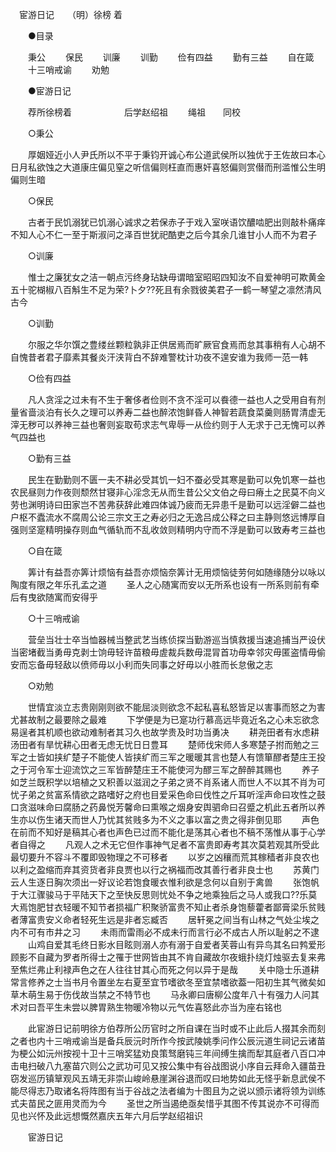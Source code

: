 　宦游日记　　（明）徐榜 着 

　　●目录 

　　秉公 
　　保民 
　　训廉 
　　训勤 
　　俭有四益 
　　勤有三益 
　　自在箴 
　　十三哨戒谕 
　　劝勉 

　　●宦游日记 

　　荐所徐榜着　　　　　　后学赵绍祖 
　　绳祖　　同校 

　　○秉公 

　　厚姻娅近小人尹氏所以不平于秉钧开诚心布公道武侯所以独优于王佐故曰本心日月私欲蚀之大道康庄偏见窒之听信偏则枉直而惠奸喜怒偏则赏僣而刑滥惟公生明偏则生暗 

　　○保民 

　　古者于民饥溺犹已饥溺心诚求之若保赤子于戏入室咲语饮醲啮肥出则敲朴痛痒不知人心不仁一至于斯淑问之泽百世犹祀酷吏之后今其余几谁甘小人而不为君子 

　　○训廉 

　　惟士之廉犹女之洁一朝点污终身玷缺毋谓暗室昭昭四知汝不自爱神明可欺黄金五十驼楜椒八百斛生不足为荣?卜夕??死且有余戮彼美君子一鹤一琴望之凛然清风古今 

　　○训勤 

　　尔服之华尔馔之豊缕丝颗粒孰非正供居焉而旷厥官食焉而怠其事稍有人心胡不自愧昔者君子靡素其餐炎汗浃背白不辞难警枕计功夜不遑安谁为我师一范一韩 

　　○俭有四益 

　　凡人贪淫之过未有不生于奢侈者俭则不贪不淫可以飬德一益也人之受用自有剂量省啬淡泊有长久之理可以养寿二益也醉浓饱鲜昏人神智若蔬食菜羹则肠胃清虚无滓无秽可以养神三益也奢则妄取苟求志气卑辱一从俭约则于人无求于己无愧可以养气四益也 

　　○勤有三益 

　　民生在勤勤则不匮一夫不耕必受其饥一妇不蚕必受其寒是勤可以免饥寒一益也农民昼则力作夜则颓然甘寝非心淫念无从而生昔公父文伯之母曰瘠土之民莫不向义劳也渊明诗曰田家岂不苦弗获辞此难四体诚乃疲而无异患千是勤可以远淫僻二益也户枢不蠹流水不腐周公论三宗文王之寿必归之无逸吕成公释之曰主静则悠远博厚自强则坚寔精明操存则血气循轨而不乱收敛则精明内守而不浮是勤可以致寿考三益也 

　　○自在箴 

　　筭计有益吾亦筭计烦恼有益吾亦烦恼奈筭计无用烦恼徒劳何如随缘随分以咏以陶度有限之年乐孔孟之道 
　　圣人之心随寓而安以无所系也设有一所系则前有牵后有曳欲随寓而安得乎 

　　○十三哨戒谕 

　　营垒当壮士卒当恤器械当整武艺当练侦探当勤游巡当慎救援当速追捕当严设伏当密堵截当勇毋克剥士饷毋轻许苗粮毋虗裁兵数毋混冐首功毋幸邻灾毋匿盗情毋偷安而忘备毋轻敌以偾师毋以小利而失同事之好毋以小胜而长怠傲之志 

　　○劝勉 

　　世情宜淡立志贵刚刚则欲不能屈淡则欲念不起私喜私怒皆足以害事而怒之为害尤甚故制之最要除之最难 
　　下学便是为已寔功行慕高远毕竟近名之心未忘欲念易逞者其机顺也欲动难制者其习久也故学贵及时功当勇决 
　　耕尧田者有水虑耕汤田者有旱忧耕心田者无虑无忧日日豊耳 
　　楚师伐宋师人多寒楚子拊而勉之三军之士皆如挟纩楚子不能使人皆挟纩而三军之暖暖其言也楚人有馈箪醪者楚庄王投之于河令军士迎流饮之三军皆醉楚庄王不能使河为醪三军之醉醉其赐也 
　　养子如芝兰既积学以培植之又积善以滋润之子弟之贤不肖系诸人而世人不以其不肖为可忧子弟之贫富系情欲之路嗜好之府也目爱采色命曰伐性之斤耳听淫声命曰攻性之鼓口贪滋味命曰腐肠之药鼻悦芳馨命曰熏喉之烟身安舆驷命曰召蹙之机此五者所以养生亦以伤生诸天而世人乃忧其贫贱多为不义之事以富之贵之得非倒见耶 
　　声色在前而不知好是稿其心者也声色已过而不能化是荡其心者也不稿不荡惟从事于心学者自得之 
　　凡观人之术无它但作事神气足者不富贵即寿考其次莫若观其所受此最切要升不容斗不覆即毁物理之不可移者 
　　以岁之凶穰而荒其稼穑者非良农也以利之盈缩而弃其资货者非良贾也以行之祸福而改其善行者非良士也 
　　苏黄门云人生逐日胸次须出一好议论若饱食暖衣惟利欲是念何以自别于禽兽 
　　张饱帆于大江骤骏马于平陆天下之至快反思则忧处不争之地乘独后之马人或我口??乐莫大焉饱肥甘衣轻暖不知节者损福广积聚骄富贵不知止者杀身饱藜藿者鄙膏梁乐贫贱者薄富贵安义命者轻死生远是非者忘臧否 
　　居轩冕之间当有山林之气处尘埃之内不可有市井之习 
　　未雨而雷雨必不成未行而言行必不成古人所以耻躬之不逮 
　　山鸡自爱其毛终日影水目眩则溺人亦有溺于自爱者芙蓉山有异鸟其名曰鹁爱形顾影不自藏为罗者所得士之罹于世网皆由其不肯自藏故尔夜蛾扑绕灯烛驱去复来弗至焦烂弗止利禄声色之在人往往甘其心而死之何以异于是哉 
　　关中隐士乐道耕常言修养之士当书月令置坐左右夏至宜节嗜欲冬至宜禁嗜欲葢一阳初生其气微矣如草木萌生易于伤伐故当禁之不特节也 
　　马永卿曰唐柳公度年八十有强力人问其术对曰吾平生未尝以脾胃熟生物暖冷物以元气佐喜怒此亦当为座右铭也 

　　此宦游日记前明徐方伯荐所公历官时之所自课在当时或不止此后人掇其余而刻之者也内十三哨戒谕当是备兵辰沅时所作今按武陵姚季问作公辰沅道生祠记云诸苗为梗公如沅州按视十卫十三哨奖猛劝良策驽磨钝三年间缚生擒而犁其庭者八百口冲击电扫破八九塞苗穴则公之武功可见又按公集中有谷战图说小序自云拜命入疆苗丑窃发巡历镇筸观风五靖无非崇山峻岭悬崖渊谷退而叹曰地势如此无怪乎新息武侯不能尽得志乃取诸名将阵图有当于谷战之法者编为十图且为之说以颁示诸将领为训练式夫苗民之匪用灵而为今 
　　圣世之所当遏绝亟矣惜乎其图不传其说亦不可得而见也兴怀及此远想慨然嘉庆五年六月后学赵绍祖识 

　　宦游日记 
